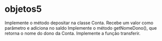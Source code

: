 # objetos5
Implemente o método depositar na classe Conta. 
Recebe um valor como parâmetro e adiciona no saldo 
Implemente o método getNomeDono(), que retorna o nome do dono da Conta. 
Implemente a função transferir. 
